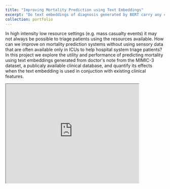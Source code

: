```yaml
---
title: "Improving Mortality Prediction using Text Embeddings"
excerpt: "Do text embeddings of diagnosis generated by BERT carry any clinical benefits in low-resource settings?<br/><img width='500' height='300' src='/images/old/mimic.png'>"
collection: portfolio
---
```


In high intensity low resource settings (e.g. mass casualty events) it may not always be possible to triage patients using the resources available. How can we improve on mortality prediction systems without using sensory data that are often available only in ICUs to help hospital system triage patients? In this project we explore the utility and performance of predicting mortality using text embeddings generated from doctor\'s note from the MIMIC-3 dataset, a publicaly available clinical database, and quantify its effects when the text embedding is used in conjuction with existing clinical features.

<iframe width="420" height="315"
src="https://www.youtube.com/embed/KE1BUN1AM4M">
</iframe>

